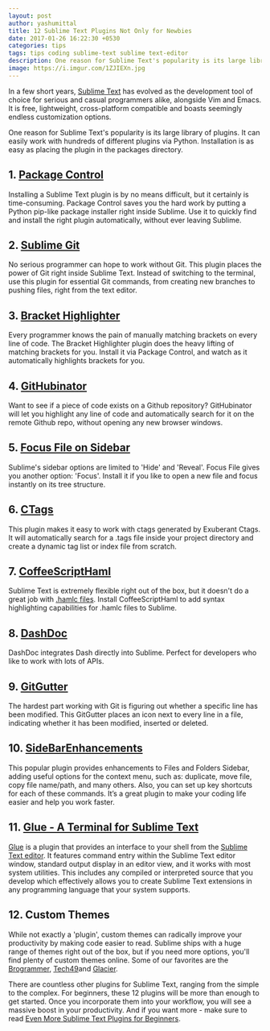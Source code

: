 ```yaml
---
layout: post
author: yashumittal
title: 12 Sublime Text Plugins Not Only for Newbies
date: 2017-01-26 16:22:30 +0530
categories: tips
tags: tips coding sublime-text sublime text-editor
description: One reason for Sublime Text's popularity is its large library of plugins. Check out the list of 11 essentials we picked - suitable for not only for beginners!
image: https://i.imgur.com/1ZJIEXn.jpg
---
```


In a few short years, [Sublime Text](//www.sublimetext.com/) has evolved as the development tool of choice for serious and casual programmers alike, alongside Vim and Emacs. It is free, lightweight, cross-platform compatible and boasts seemingly endless customization options.

One reason for Sublime Text's popularity is its large library of plugins. It can easily work with hundreds of different plugins via Python. Installation is as easy as placing the plugin in the packages directory.

## 1. [Package Control](//packagecontrol.io/)

Installing a Sublime Text plugin is by no means difficult, but it certainly is time-consuming. Package Control saves you the hard work by putting a Python pip-like package installer right inside Sublime. Use it to quickly find and install the right plugin automatically, without ever leaving Sublime.

## 2. [Sublime Git](//sublimegit.net/)

No serious programmer can hope to work without Git. This plugin places the power of Git right inside Sublime Text. Instead of switching to the terminal, use this plugin for essential Git commands, from creating new branches to pushing files, right from the text editor.

## 3. [Bracket Highlighter](//github.com/facelessuser/BracketHighlighter)

Every programmer knows the pain of manually matching brackets on every line of code. The Bracket Highlighter plugin does the heavy lifting of matching brackets for you. Install it via Package Control, and watch as it automatically highlights brackets for you.

## 4. [GitHubinator](//github.com/ehamiter/ST2-GitHubinator)

Want to see if a piece of code exists on a Github repository? GitHubinator will let you highlight any line of code and automatically search for it on the remote Github repo, without opening any new browser windows.

## 5. [Focus File on Sidebar](//packagecontrol.io/packages/Focus%20File%20on%20Sidebar)

Sublime's sidebar options are limited to 'Hide' and 'Reveal'. Focus File gives you another option: 'Focus'. Install it if you like to open a new file and focus instantly on its tree structure.

## 6. [CTags](//github.com/SublimeText/CTags)

This plugin makes it easy to work with ctags generated by Exuberant Ctags. It will automatically search for a .tags file inside your project directory and create a dynamic tag list or index file from scratch.

## 7. [CoffeeScriptHaml](//github.com/jisaacks/CoffeeScriptHaml)

Sublime Text is extremely flexible right out of the box, but it doesn't do a great job with [.hamlc files](//github.com/netzpirat/haml-coffee). Install CoffeeScriptHaml to add syntax highlighting capabilities for .hamlc files to Sublime.

## 8. [DashDoc](//github.com/farcaller/DashDoc)

DashDoc integrates Dash directly into Sublime. Perfect for developers who like to work with lots of APIs.

## 9. [GitGutter](//github.com/jisaacks/GitGutter)

The hardest part working with Git is figuring out whether a specific line has been modified. This GitGutter places an icon next to every line in a file, indicating whether it has been modified, inserted or deleted.

## 10. [SideBarEnhancements](//github.com/titoBouzout/SideBarEnhancements)

This popular plugin provides enhancements to Files and Folders Sidebar, adding useful options for the context menu, such as: duplicate, move file, copy file name/path, and many others. Also, you can set up key shortcuts for each of these commands. It’s a great plugin to make your coding life easier and help you work faster.

## 11. [Glue - A Terminal for Sublime Text](/glue-a-terminal-for-sublime-text)

[Glue](/glue-a-terminal-for-sublime-text) is a plugin that provides an interface to your shell from the [Sublime Text editor](//www.sublimetext.com/). It features command entry within the Sublime Text editor window, standard output display in an editor view, and it works with most system utilities. This includes any compiled or interpreted source that you develop which effectively allows you to create Sublime Text extensions in any programming language that your system supports.

## 12. Custom Themes

While not exactly a 'plugin', custom themes can radically improve your productivity by making code easier to read. Sublime ships with a huge range of themes right out of the box, but if you need more options, you'll find plenty of custom themes online. Some of our favorites are the [Brogrammer](//packagecontrol.io/packages/Theme%20-%20Brogrammer), [Tech49](//packagecontrol.io/packages/Theme%20-%20Tech49)and [Glacier](//packagecontrol.io/packages/Theme%20-%20Glacier).

There are countless other plugins for Sublime Text, ranging from the simple to the complex. For beginners, these 12 plugins will be more than enough to get started. Once you incorporate them into your workflow, you will see a massive boost in your productivity. And if you want more - make sure to read [Even More Sublime Text Plugins for Beginners](/even-more-sublime-text-plugins-for-beginners).
